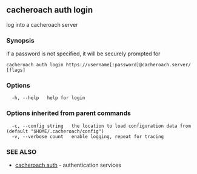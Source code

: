 ## cacheroach auth login

log into a cacheroach server

### Synopsis

if a password is not specified, it will be securely prompted for

```
cacheroach auth login https://username[:password]@cacheroach.server/ [flags]
```

### Options

```
  -h, --help   help for login
```

### Options inherited from parent commands

```
  -c, --config string   the location to load configuration data from (default "$HOME/.cacheroach/config")
  -v, --verbose count   enable logging, repeat for tracing
```

### SEE ALSO

* [cacheroach auth](cacheroach_auth.md)	 - authentication services

